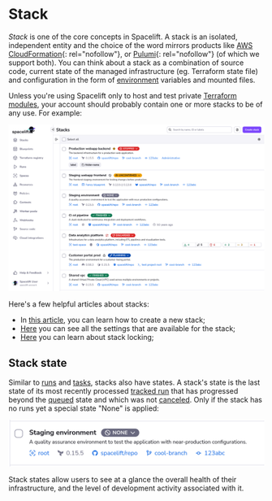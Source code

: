 # Stack

_Stack_ is one of the core concepts in Spacelift. A stack is an isolated, independent entity and the choice of the word mirrors products like [AWS CloudFormation](https://docs.aws.amazon.com/AWSCloudFormation/latest/UserGuide/stacks.html){: rel="nofollow"}, or [Pulumi](https://www.pulumi.com/docs/intro/concepts/stack/){: rel="nofollow"} (of which we support both). You can think about a stack as a combination of source code, current state of the managed infrastructure (eg. Terraform state file) and configuration in the form of [environment](../configuration/environment.md) variables and mounted files.

Unless you're using Spacelift only to host and test private [Terraform modules](../../vendors/terraform/module-registry.md), your account should probably contain one or more stacks to be of any use. For example:

![](<../../assets/screenshots/stack/list.png>)

Here's a few helpful articles about stacks:

- In [this article](creating-a-stack.md), you can learn how to create a new stack;
- [Here](stack-settings.md) you can see all the settings that are available for the stack;
- [Here](stack-locking.md#stack-locking) you can learn about stack locking;

## Stack state

Similar to [runs](../run/README.md) and [tasks](../run/task.md), stacks also have states.
A stack's state is the last state of its most recently processed [tracked run](../run/README.md#where-do-runs-come-from) that has progressed beyond the [queued](../run/README.md#queued) state and which was not [canceled](../run/README.md#canceled).
Only if the stack has no runs yet a special state "None" is applied:

![](<../../assets/screenshots/stack/none-stack-state.png>)

Stack states allow users to see at a glance the overall health of their infrastructure, and the level of development activity associated with it.
